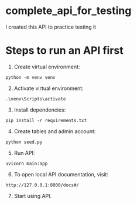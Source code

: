 # complete_api_for_testing
I created this API to practice testing it


# Steps to run an API first
1. Create virtual environment:
```
python -m venv venv
```
2. Activate virtual environment:
```
.\venv\Scripts\activate
```
3. Install dependencies:
```
pip install -r requirements.txt
```
4. Create tables and admin account:
```
python seed.py
```
5. Run API:
```
uvicorn main:app
```
6. To open local API documentation, visit:
```
http://127.0.0.1:8000/docs#/
```
7. Start using API.
